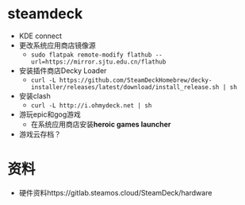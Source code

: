 # steamdeck
* KDE connect
* 更改系统应用商店镜像源
  * `sudo flatpak remote-modify flathub --url=https://mirror.sjtu.edu.cn/flathub`
* 安装插件商店Decky Loader
  * `curl -L https://github.com/SteamDeckHomebrew/decky-installer/releases/latest/download/install_release.sh | sh`
* 安装clash
  * `curl -L http://i.ohmydeck.net | sh`
* 游玩epic和gog游戏
  * 在系统应用商店安装**heroic games launcher**
* 游戏云存档？
# 资料
  * 硬件资料https://gitlab.steamos.cloud/SteamDeck/hardware 
